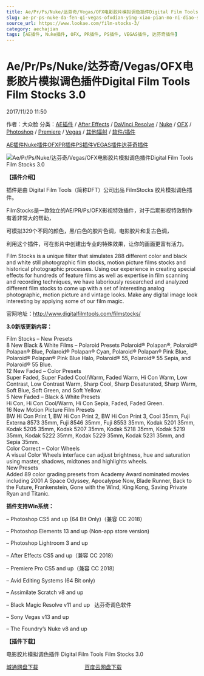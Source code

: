 ```yaml
---
title: Ae/Pr/Ps/Nuke/达芬奇/Vegas/OFX电影胶片模拟调色插件Digital Film Tools Film Stocks 3.0
slug: ae-pr-ps-nuke-da-fen-qi-vegas-ofxdian-ying-xiao-pian-mo-ni-diao-se-cha-jian-digital-film-tools-film-stocks-3-0
source_url: https://www.lookae.com/film-stocks-3/
category: aechajian
tags: [AE插件, Nuke插件, OFX, PR插件, PS插件, VEGAS插件, 达芬奇插件]
---
```

# Ae/Pr/Ps/Nuke/达芬奇/Vegas/OFX电影胶片模拟调色插件Digital Film Tools Film Stocks 3.0

2017/11/20 11:50

作者：大众脸
分类：[AE插件](https://www.lookae.com/after-effects/aechajian/) / [After Effects](https://www.lookae.com/after-effects/) / [DaVinci Resolve](https://www.lookae.com/qitarjcj/resolvezy/) / [Nuke](https://www.lookae.com/qitarjcj/nukezy/) / [OFX](https://www.lookae.com/qitarjcj/ofxzy/) / [Photoshop](https://www.lookae.com/qitarjcj/pszy/) / [Premiere](https://www.lookae.com/qitarjcj/premierezy/) / [Vegas](https://www.lookae.com/qitarjcj/vegaszy/) / [其他辐射](https://www.lookae.com/others/) / [软件/插件](https://www.lookae.com/qitarjcj/)

[AE插件](https://www.lookae.com/tag/ae%e6%8f%92%e4%bb%b6/)[Nuke插件](https://www.lookae.com/tag/nuke%e6%8f%92%e4%bb%b6/)[OFX](https://www.lookae.com/tag/ofx/)[PR插件](https://www.lookae.com/tag/pr%e6%8f%92%e4%bb%b6/)[PS插件](https://www.lookae.com/tag/ps%e6%8f%92%e4%bb%b6/)[VEGAS插件](https://www.lookae.com/tag/vegas%e6%8f%92%e4%bb%b6/)[达芬奇插件](https://www.lookae.com/tag/%e8%be%be%e8%8a%ac%e5%a5%87%e6%8f%92%e4%bb%b6/)

![Ae/Pr/Ps/Nuke/达芬奇/Vegas/OFX电影胶片模拟调色插件Digital Film Tools Film Stocks 3.0](https://www.lookae.com/wp-content/uploads/2016/08/FilmStocks.jpg "Ae/Pr/Ps/Nuke/达芬奇/Vegas/OFX电影胶片模拟调色插件Digital Film Tools Film Stocks 3.0-LookAE.com")

**【插件介绍】**

插件是由 Digital Film Tools（简称DFT）公司出品 FilmStocks 胶片模拟调色插件。

FilmStocks是一款独立的AE/PR/Ps/OFX影视特效插件，对于后期影视特效制作有着非常大的帮助，

可模拟329个不同的颜色，黑/白色的胶片色调，电影胶片和复古色调，

利用这个插件，可在影片中创建出专业的特殊效果，让你的画面更富有活力。

Film Stocks is a unique filter that simulates 288 different color and black and white still photographic film stocks, motion picture films stocks and historical photographic processes. Using our experience in creating special effects for hundreds of feature films as well as expertise in film scanning and recording techniques, we have laboriously researched and analyzed different film stocks to come up with a set of interesting analog photographic, motion picture and vintage looks. Make any digital image look interesting by applying some of our film magic.

官网地址：http://www.digitalfilmtools.com/filmstocks/

**3.0新版更新内容：**

Film Stocks – New Presets  
8 New Black & White Films – Polaroid Presets Polaroid® Polapan®, Polaroid® Polapan® Blue, Polaroid® Polapan® Cyan, Polaroid® Polapan® Pink Blue, Polaroid® Polapan® Pink Blue Halo, Polaroid® 55, Polaroid® 55 Sepia, and Polaroid® 55 Blue.  
12 New Faded – Color Presets  
Super Faded, Super Faded Cool/Warm, Faded Warm, Hi Con Warm, Low Contrast, Low Contrast Warm, Sharp Cool, Sharp Desaturated, Sharp Warm, Soft Blue, Soft Green, and Soft Yellow.  
5 New Faded – Black & White Presets  
Hi Con, Hi Con Cool/Warm, Hi Con Sepia, Faded, Faded Green.  
16 New Motion Picture Film Presets  
BW Hi Con Print 1, BW Hi Con Print 2, BW Hi Con Print 3, Cool 35mm, Fuji Externa 8573 35mm, Fuji 8546 35mm, Fuji 8553 35mm, Kodak 5201 35mm, Kodak 5205 35mm, Kodak 5207 35mm, Kodak 5218 35mm, Kodak 5219 35mm, Kodak 5222 35mm, Kodak 5229 35mm, Kodak 5231 35mm, and Sepia 35mm.  
Color Correct – Color Wheels  
A visual Color Wheels interface can adjust brightness, hue and saturation using master, shadows, midtones and highlights wheels.  
New Presets  
Added 89 color grading presets from Academy Award nominated movies including 2001 A Space Odyssey, Apocalypse Now, Blade Runner, Back to the Future, Frankenstein, Gone with the Wind, King Kong, Saving Private Ryan and Titanic.

**插件支持Win系统：**

– Photoshop CS5 and up (64 Bit Only)（兼容 CC 2018）

– Photoshop Elements 13 and up (Non-app store version)

– Photoshop Lightroom 3 and up

– After Effects CS5 and up（兼容 CC 2018）

– Premiere Pro CS5 and up（兼容 CC 2018）

– Avid Editing Systems (64 Bit only)

– Assimilate Scratch v8 and up

– Black Magic Resolve v11 and up   达芬奇调色软件

– Sony Vegas v13 and up

– The Foundry’s Nuke v8 and up

**【插件下载】**

电影胶片模拟调色插件 Digital Film Tools Film Stocks 3.0

[城通网盘下载](https://lookae.ctfile.com/fs/680462-228920682)                               [百度云网盘下载](https://pan.baidu.com/s/1kV7pzrp)
